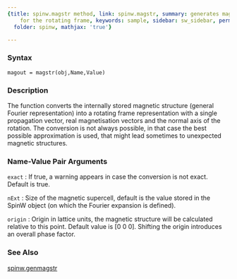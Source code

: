 ```yaml
---
{title: spinw.magstr method, link: spinw.magstr, summary: generates magnetic structure
    for the rotating frame, keywords: sample, sidebar: sw_sidebar, permalink: spinw_magstr.html,
  folder: spinw, mathjax: 'true'}

---
```


### Syntax

`magout = magstr(obj,Name,Value)`

### Description

The function converts the internally stored magnetic structure (general
Fourier representation) into a rotating frame representation with a
single propagation vector, real magnetisation vectors and the normal axis
of the rotation. The conversion is not always possible, in that case the
best possible approximation is used, that might lead sometimes to
unexpected magnetic structures.
 

### Name-Value Pair Arguments

`exact`
: If true, a warning appears in case the conversion is not exact.
  Default is true.

`nExt`
: Size of the magnetic supercell, default is the value stored in
  the SpinW object (on which the Fourier expansion is defined).

`origin`
: Origin in lattice units, the magnetic structure will be
  calculated relative to this point. Default value is [0 0 0].
  Shifting the origin introduces an overall phase factor.

### See Also

[spinw.genmagstr](spinw_genmagstr.html)

